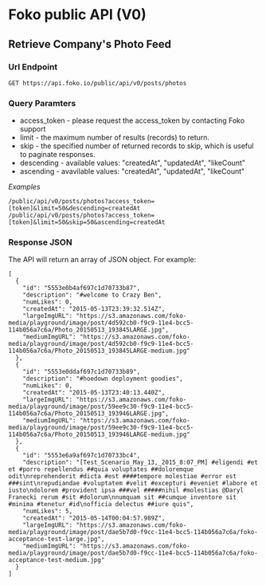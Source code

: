 # Foko public API (V0)

## Retrieve Company's Photo Feed
### Url Endpoint
```
GET https://api.foko.io/public/api/v0/posts/photos
```
### Query Paramters
* access_token - please request the access_token by contacting Foko support
* limit - the maximum number of results (records) to return.
* skip - the specified number of returned records to skip, which is useful to paginate responses.  
* descending - available values: "createdAt", "updatedAt", "likeCount"
* ascending - avavilable values: "createdAt", "updatedAt", "likeCount"

*Examples*
```
/public/api/v0/posts/photos?access_token=[token]&limit=50&descending=createdAt
/public/api/v0/posts/photos?access_token=[token]&limit=50&skip=50&ascending=createdAt
```
### Response JSON
The API will return an array of JSON object. For example:
```
[
  {
    "id": "5553e0b4af697c1d70733b87",
    "description": "#welcome to Crazy Ben",
    "numLikes": 0,
    "createdAt": "2015-05-13T23:39:32.514Z",
    "largeImgURL": "https://s3.amazonaws.com/foko-media/playground/image/post/4d592cb0-f9c9-11e4-bcc5-114b056a7c6a/Photo_20150513_193845LARGE.jpg",
    "mediumImgURL": "https://s3.amazonaws.com/foko-media/playground/image/post/4d592cb0-f9c9-11e4-bcc5-114b056a7c6a/Photo_20150513_193845LARGE-medium.jpg"
  },
  {
    "id": "5553e0ddaf697c1d70733b89",
    "description": "#hoedown deployment goodies",
    "numLikes": 0,
    "createdAt": "2015-05-13T23:40:13.440Z",
    "largeImgURL": "https://s3.amazonaws.com/foko-media/playground/image/post/59ee9c30-f9c9-11e4-bcc5-114b056a7c6a/Photo_20150513_193946LARGE.jpg",
    "mediumImgURL": "https://s3.amazonaws.com/foko-media/playground/image/post/59ee9c30-f9c9-11e4-bcc5-114b056a7c6a/Photo_20150513_193946LARGE-medium.jpg"
  },
  {
    "id": "5553e6a9af697c1d70733bc4",
    "description": "[Test_Scenario_May_13,_2015_8:07_PM] #eligendi #et et #porro repellendus ##quia voluptates ##doloremque odit\nreprehenderit #dicta #est ####tempore molestiae #error est ###sint\nrepudiandae #voluptatem #velit #excepturi #eveniet #labore et iusto\ndolorem #provident ipsa ###vel #####nihil #molestias @Daryl Franecki rerum #sit #dolorum\nnumquam sit ##cumque inventore sit #minima #tenetur #id\nofficia delectus ##iure quis",
    "numLikes": 5,
    "createdAt": "2015-05-14T00:04:57.989Z",
    "largeImgURL": "https://s3.amazonaws.com/foko-media/playground/image/post/dae5b7d0-f9cc-11e4-bcc5-114b056a7c6a/foko-acceptance-test-large.jpg",
    "mediumImgURL": "https://s3.amazonaws.com/foko-media/playground/image/post/dae5b7d0-f9cc-11e4-bcc5-114b056a7c6a/foko-acceptance-test-medium.jpg"
  }
]
```
